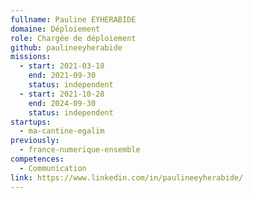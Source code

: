 ```yaml
---
fullname: Pauline EYHERABIDE
domaine: Déploiement
role: Chargée de déploiement
github: paulineeyherabide
missions:
  - start: 2021-03-18
    end: 2021-09-30
    status: independent
  - start: 2021-10-28
    end: 2024-09-30
    status: independent
startups:
  - ma-cantine-egalim
previously:
  - france-numerique-ensemble
competences:
  - Communication
link: https://www.linkedin.com/in/paulineeyherabide/
---
```

